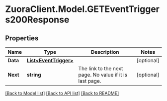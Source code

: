 # ZuoraClient.Model.GETEventTriggers200Response

## Properties

Name | Type | Description | Notes
------------ | ------------- | ------------- | -------------
**Data** | [**List&lt;EventTrigger&gt;**](EventTrigger.md) |  | [optional] 
**Next** | **string** | The link to the next page. No value if it is last page. | [optional] 

[[Back to Model list]](../README.md#documentation-for-models) [[Back to API list]](../README.md#documentation-for-api-endpoints) [[Back to README]](../README.md)

